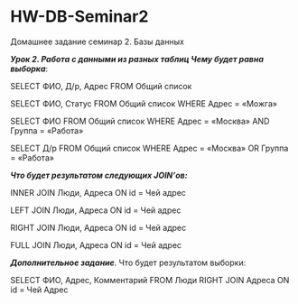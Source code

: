 # HW-DB-Seminar2
 Домашнее задание семинар 2. Базы данных

 _**Урок 2. Работа с данными из разных таблиц
Чему будет равна выборка**_:

SELECT ФИО, Д/р, Адрес FROM Общий список

SELECT ФИО, Статус FROM Общий список WHERE Адрес = «Можга»

SELECT ФИО FROM Общий список WHERE Адрес = «Москва» AND Группа = «Работа»

SELECT Д/р FROM Общий список WHERE Адрес = «Москва» OR Группа = «Работа»

_**Что будет результатом следующих JOIN’ов:**_

INNER JOIN Люди, Адреса ON id = Чей адрес

LEFT JOIN Люди, Адреса ON id = Чей адрес

RIGHT JOIN Люди, Адреса ON id = Чей адрес

FULL JOIN Люди, Адреса ON id = Чей адрес

_**Дополнительное задание**_. Что будет результатом выборки:

SELECT ФИО, Адрес, Комментарий FROM Люди RIGHT JOIN Адреса ON id = Чей
Адрес
